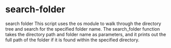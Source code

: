 # search-folder
search folder
This script uses the os module to walk through the directory tree and search for the specified folder name. The search_folder function takes the directory path and folder name as parameters, and it prints out the full path of the folder if it is found within the specified directory.
